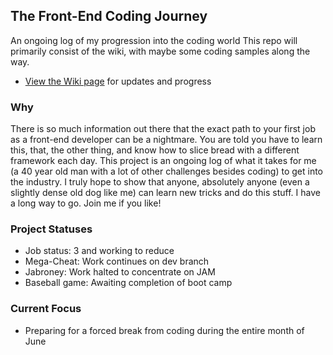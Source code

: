 ## The Front-End Coding Journey
An ongoing log of my progression into the coding world
This repo will primarily consist of the wiki, with maybe some coding samples along the way.
* [View the Wiki page](https://github.com/Stryyder/The-Front-End-Coding-Journey/wiki)
for updates and progress

### Why
There is so much information out there that the exact path to your first job as a front-end developer can be a nightmare. You are told you have to learn this, that, the other thing, and know how to slice bread with a different framework each day. This project is an ongoing log of what it takes for me (a 40 year old man with a lot of other challenges besides coding) to get into the industry. I truly hope to show that anyone, absolutely anyone (even a slightly dense old dog like me) can learn new tricks and do this stuff. I have a long way to go. Join me if you like!

### Project Statuses
- Job status: 3 and working to reduce
- Mega-Cheat: Work continues on dev branch
- Jabroney: Work halted to concentrate on JAM
- Baseball game: Awaiting completion of boot camp

### Current Focus
- Preparing for a forced break from coding during the entire month of June
